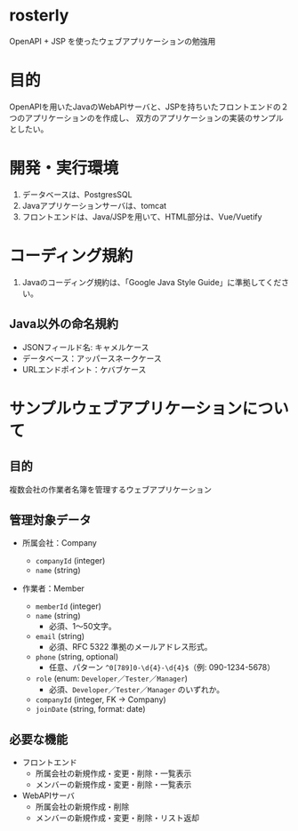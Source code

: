 # rosterly
OpenAPI + JSP を使ったウェブアプリケーションの勉強用

# 目的
OpenAPIを用いたJavaのWebAPIサーバと、JSPを持ちいたフロントエンドの２つのアプリケーションのを作成し、
双方のアプリケーションの実装のサンプルとしたい。

# 開発・実行環境
1. データベースは、PostgresSQL
2. Javaアプリケーションサーバは、tomcat
3. フロントエンドは、Java/JSPを用いて、HTML部分は、Vue/Vuetify

# コーディング規約
1. Javaのコーディング規約は、「Google Java Style Guide」に準拠してください。
## Java以外の命名規約
- JSONフィールド名: キャメルケース
- データベース：アッパースネークケース
- URLエンドポイント：ケバブケース

# サンプルウェブアプリケーションについて
## 目的
複数会社の作業者名簿を管理するウェブアプリケーション

## 管理対象データ
- 所属会社：Company
  - `companyId` (integer)  
  - `name` (string)  

- 作業者：Member
    - `memberId` (integer)  
    - `name` (string)  
        - 必須、1～50文字。  
    - `email` (string)  
        - 必須、RFC 5322 準拠のメールアドレス形式。  
    - `phone` (string, optional) 
        - 任意、パターン `^0[789]0-\d{4}-\d{4}$`（例: 090-1234-5678） 
    - `role` (enum: `Developer`／`Tester`／`Manager`)  
        - 必須、`Developer`／`Tester`／`Manager` のいずれか。  
    - `companyId` (integer, FK → Company)  
    - `joinDate` (string, format: date)  
    
## 必要な機能
- フロントエンド
    - 所属会社の新規作成・変更・削除・一覧表示
    - メンバーの新規作成・変更・削除・一覧表示
- WebAPIサーバ
    - 所属会社の新規作成・削除
    - メンバーの新規作成・変更・削除・リスト返却

